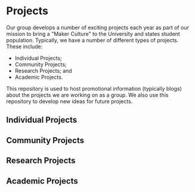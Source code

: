 # Projects

Our group develops a number of exciting projects each year as part of our mission to bring a "Maker Culture" to the University and states student population. Typically, we have a number of different types of projects. These include:

- Individual Projects;
- Community Projects;
- Research Projects; and
- Academic Projects.

This repository is used to host promotional information (typically blogs) about the projects we are working on as a group. We also use this repository to develop new ideas for future projects.

## Individual Projects

## Community Projects

## Research Projects

## Academic Projects
